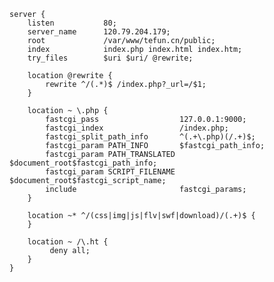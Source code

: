    
    server {
        listen           80;
        server_name      120.79.204.179;
        root             /var/www/tefun.cn/public;
        index            index.php index.html index.htm;
        try_files        $uri $uri/ @rewrite;
    
        location @rewrite {
            rewrite ^/(.*)$ /index.php?_url=/$1;
        }
    
        location ~ \.php {
            fastcgi_pass                  127.0.0.1:9000;
            fastcgi_index                 /index.php;
            fastcgi_split_path_info       ^(.+\.php)(/.+)$;
            fastcgi_param PATH_INFO       $fastcgi_path_info;
            fastcgi_param PATH_TRANSLATED $document_root$fastcgi_path_info;
            fastcgi_param SCRIPT_FILENAME $document_root$fastcgi_script_name;
            include                       fastcgi_params;
        }
    
        location ~* ^/(css|img|js|flv|swf|download)/(.+)$ {
        }
    
        location ~ /\.ht {
             deny all;
        }
    }